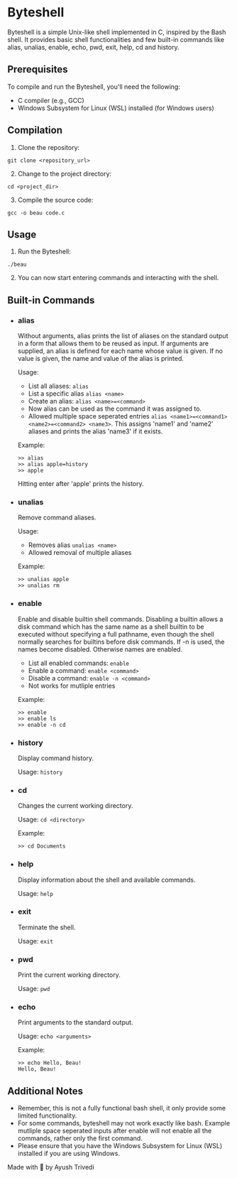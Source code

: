 # Byteshell

Byteshell is a simple Unix-like shell implemented in C, inspired by the Bash shell. It provides basic shell functionalities and few built-in commands like alias, unalias, enable, echo, pwd, exit, help, cd and history.

## Prerequisites

To compile and run the Byteshell, you'll need the following:

- C compiler (e.g., GCC)
- Windows Subsystem for Linux (WSL) installed (for Windows users)

## Compilation

1. Clone the repository:

```
git clone <repository_url>
```

2. Change to the project directory:

```
cd <project_dir>
```

3. Compile the source code:

```
gcc -o beau code.c
```

## Usage

1. Run the Byteshell:

```
./beau
```

2. You can now start entering commands and interacting with the shell.

## Built-in Commands

- ### alias

    Without arguments, alias prints the list of aliases on the standard output in a form that allows them to be reused as input. If arguments are supplied, an alias is defined for each name whose value is given. If no value is given, the name and value of the alias is printed. 

    Usage:

    - List all aliases: `alias`
    - List a specific alias `alias <name>`
    - Create an alias: `alias <name>=<command>`
    - Now alias can be used as the command it was assigned to.
    - Allowed multiple space seperated entries `alias <name1>=<command1> <name2>=<command2> <name3>`. This assigns 'name1' and 'name2' aliases and prints the alias 'name3' if it exists.
    
    Example:
    ```
    >> alias 
    >> alias apple=history
    >> apple
    ```
    Hitting enter after 'apple' prints the history.
  
- ### unalias

    Remove command aliases.
    
    Usage:
    - Removes alias `unalias <name>`
    - Allowed removal of multiple aliases
    
    Example:
    ```
    >> unalias apple 
    >> unalias rm
    ```

 - ### enable

    Enable and disable builtin shell commands. Disabling a builtin allows a disk command which has the same name as a shell builtin to be executed without specifying a full pathname, even though the shell normally searches for builtins before disk commands. If -n is used, the names become disabled. Otherwise names are enabled.
    
    - List all enabled commands: `enable`
    - Enable a command: `enable <command>`
    - Disable a command: `enable -n <command>`
    - Not works for mutliple entries
    
    Example:
    ```
    >> enable
    >> enable ls
    >> enable -n cd
    ```

- ### history

    Display command history.
    
    Usage: `history`

- ### cd
  
    Changes the current working directory.
    
    Usage: `cd <directory>`
    
    Example:
  
    ```
    >> cd Documents
    ```

- ### help
  
    Display information about the shell and available commands.
    
    Usage: `help`

- ### exit

    Terminate the shell.
    
    Usage: `exit`

- ### pwd

    Print the current working directory.
    
    Usage: `pwd`

- ### echo

    Print arguments to the standard output.
    
    Usage: `echo <arguments>`

    Example:
  ```
  >> echo Hello, Beau!
  Hello, Beau!
  ```

## Additional Notes

- Remember, this is not a fully functional bash shell, it only provide some limited functionality.
- For some commands, byteshell may not work exactly like bash. Example mutliple space seperated inputs after enable will not enable all the commands, rather only the first command.
- Please ensure that you have the Windows Subsystem for Linux (WSL) installed if you are using Windows.

Made with 💙 by Ayush Trivedi
